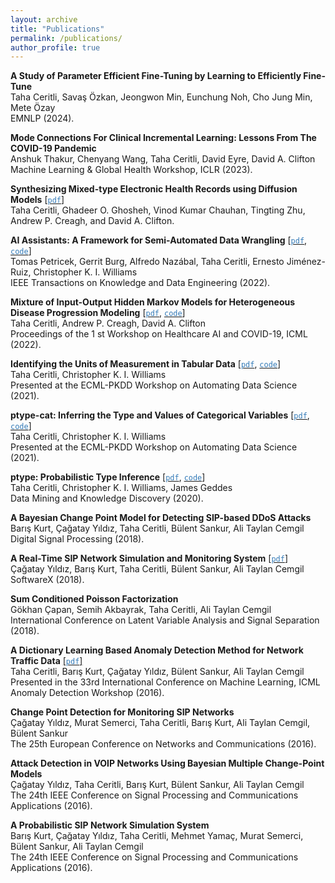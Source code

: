 ```yaml
---
layout: archive
title: "Publications"
permalink: /publications/
author_profile: true
---
```

**A Study of Parameter Efficient Fine-Tuning by Learning to Efficiently Fine-Tune**\
Taha Ceritli, Savaş Özkan, Jeongwon Min, Eunchung Noh, Cho Jung Min, Mete Özay\
EMNLP (2024).

**Mode Connections For Clinical Incremental Learning: Lessons From The COVID-19 Pandemic**\
Anshuk Thakur, Chenyang Wang, Taha Ceritli, David Eyre, David A. Clifton\
Machine Learning & Global Health Workshop, ICLR (2023).

**Synthesizing Mixed-type Electronic Health Records using Diffusion Models** [[<span style="color:#337ab7">`pdf`</span>](https://arxiv.org/pdf/2302.14679.pdf)]\
Taha Ceritli, Ghadeer O. Ghosheh, Vinod Kumar Chauhan, Tingting Zhu, Andrew P. Creagh, and David A. Clifton.

**AI Assistants: A Framework for Semi-Automated Data Wrangling** [[<span style="color:#337ab7">`pdf`</span>](https://arxiv.org/pdf/2211.00192.pdf), [<span style="color:#337ab7">`code`</span>](https://github.com/wrattler)]\
Tomas Petricek, Gerrit Burg, Alfredo Nazábal, Taha Ceritli, Ernesto Jiménez-Ruiz,
Christopher K. I. Williams\
IEEE Transactions on Knowledge and Data Engineering (2022).

**Mixture of Input-Output Hidden Markov Models for Heterogeneous Disease Progression Modeling** [[<span style="color:#337ab7">`pdf`</span>](https://proceedings.mlr.press/v184/ceritli22a/ceritli22a.pdf), [<span style="color:#337ab7">`code`</span>](https://github.com/tahaceritli/mIOHMM)]\
Taha Ceritli, Andrew P. Creagh, David A. Clifton\
Proceedings of the 1 st Workshop on Healthcare AI and COVID-19, ICML (2022).

**Identifying the Units of Measurement in Tabular Data** [[<span style="color:#337ab7">`pdf`</span>](https://upvedues-my.sharepoint.com/personal/jorallo_upv_edu_es/_layouts/15/onedrive.aspx?id=%2Fpersonal%2Fjorallo%5Fupv%5Fedu%5Fes%2FDocuments%2F%5F%5FRESEARCH%2DMISC%2F%5FORGANISED%20%28Ws%2C%20Special%20issues%29%2FAutoDS%40ECML2021%2Fpapers%2Fautods2021%5Fpaper%5F3%2Epdf&parent=%2Fpersonal%2Fjorallo%5Fupv%5Fedu%5Fes%2FDocuments%2F%5F%5FRESEARCH%2DMISC%2F%5FORGANISED%20%28Ws%2C%20Special%20issues%29%2FAutoDS%40ECML2021%2Fpapers&originalPath=aHR0cHM6Ly91cHZlZHVlcy1teS5zaGFyZXBvaW50LmNvbS86YjovZy9wZXJzb25hbC9qb3JhbGxvX3Vwdl9lZHVfZXMvRWVKT0N0TFBMTHRJcEJkREl0MHBDSjhCTWZEZ3BBNS05OWJYSzhCU2htYlM2UT9ydGltZT1NMjlHUGphWjJVZw), [<span style="color:#337ab7">`code`</span>](https://github.com/tahaceritli/puc)]\
Taha Ceritli, Christopher K. I. Williams\
Presented at the ECML-PKDD Workshop on Automating Data Science (2021).

**ptype-cat: Inferring the Type and Values of Categorical Variables** [[<span style="color:#337ab7">`pdf`</span>](https://www.google.com/url?q=https%3A%2F%2Fupvedues-my.sharepoint.com%2F%3Ab%3A%2Fg%2Fpersonal%2Fjorallo_upv_edu_es%2FER3GUrAraHRJmzdvbnJ75LgBB1fgbwHlWAbdcxjxMij-vQ%3Fe%3DfUOZ9K&sa=D&sntz=1&usg=AFQjCNH-zU7Vk-_I5M6MFaXL6-nn72zYFQ), [<span style="color:#337ab7">`code`</span>](https://github.com/tahaceritli/ptype-cat-experiments)]\
Taha Ceritli, Christopher K. I. Williams\
Presented at the ECML-PKDD Workshop on Automating Data Science (2021).

**ptype: Probabilistic Type Inference** [[<span style="color:#337ab7">`pdf`</span>](https://link.springer.com/content/pdf/10.1007/s10618-020-00680-1.pdf), [<span style="color:#337ab7">`code`</span>](https://github.com/alan-turing-institute/ptype)]\
Taha Ceritli, Christopher K. I. Williams, James Geddes\
Data Mining and Knowledge Discovery (2020).

**A Bayesian Change Point Model for Detecting SIP-based DDoS Attacks**\
Barış Kurt, Çağatay Yıldız, Taha Ceritli,  Bülent Sankur, Ali Taylan Cemgil\
Digital Signal Processing (2018).

**A Real-Time SIP Network Simulation and Monitoring System** [[<span style="color:#337ab7">`pdf`</span>]](https://www.sciencedirect.com/science/article/pii/S2352711017300614/pdfft?md5=48aae7ce4476707e69c015f0f880ee96&pid=1-s2.0-S2352711017300614-main.pdf
)\
Çağatay Yıldız, Barış Kurt, Taha Ceritli, Bülent Sankur, Ali Taylan Cemgil\
SoftwareX (2018).

**Sum Conditioned Poisson Factorization**\
Gökhan Çapan, Semih Akbayrak, Taha Ceritli, Ali Taylan Cemgil\
International Conference on Latent Variable Analysis and Signal Separation (2018).

**A Dictionary Learning Based Anomaly Detection Method for Network Traffic Data** [[<span style="color:#337ab7">`pdf`</span>]](../files/a-dictionary-learning-based.pdf)\
Taha Ceritli, Barış Kurt, Çağatay Yıldız, Bülent Sankur, Ali Taylan Cemgil\
Presented in the 33rd International Conference on Machine Learning, ICML Anomaly Detection Workshop (2016).

**Change Point Detection for Monitoring SIP Networks**\
Çağatay Yıldız, Murat Semerci, Taha Ceritli, Barış Kurt, Ali Taylan Cemgil, Bülent Sankur\
The 25th European Conference on Networks and Communications (2016).

**Attack Detection in VOIP Networks Using Bayesian Multiple Change-Point Models**\
Çağatay Yıldız, Taha Ceritli, Barış Kurt, Bülent Sankur, Ali Taylan Cemgil\
The 24th IEEE Conference on Signal Processing and Communications Applications (2016).

**A Probabilistic SIP Network Simulation System**\
Barış Kurt, Çağatay Yıldız, Taha Ceritli, Mehmet Yamaç, Murat Semerci, Bülent Sankur, Ali Taylan Cemgil\
The 24th IEEE Conference on Signal Processing and Communications Applications (2016).
